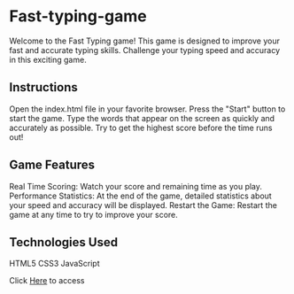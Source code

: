 # Fast-typing-game
Welcome to the Fast Typing game! This game is designed to improve your fast and accurate typing skills. Challenge your typing speed and accuracy in this exciting game.

## Instructions
Open the index.html file in your favorite browser.
Press the "Start" button to start the game.
Type the words that appear on the screen as quickly and accurately as possible.
Try to get the highest score before the time runs out!

## Game Features
Real Time Scoring: Watch your score and remaining time as you play.
Performance Statistics: At the end of the game, detailed statistics about your speed and accuracy will be displayed.
Restart the Game: Restart the game at any time to try to improve your score.

## Technologies Used
HTML5
CSS3
JavaScript

Click [Here](https://alejopc7410.github.io/fast-typing-game/) to access
